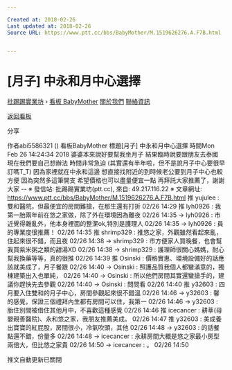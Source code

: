 ```yaml
---

Created at: 2018-02-26
Last updated at: 2018-02-26
Source URL: https://www.ptt.cc/bbs/BabyMother/M.1519626276.A.F7B.html


---
```


# [月子] 中永和月中心選擇


[批踢踢實業坊](https://www.ptt.cc/) › [看板 BabyMother](https://www.ptt.cc/bbs/BabyMother/index.html) [關於我們](https://www.ptt.cc/about.html) [聯絡資訊](https://www.ptt.cc/contact.html)

[返回看板](https://www.ptt.cc/bbs/BabyMother/index.html)

分享

作者abi5586321 ()
看板BabyMother
標題\[月子\] 中永和月中心選擇
時間Mon Feb 26 14:24:34 2018
婆婆本來說好要幫我坐月子 結果臨時說要跟朋友去泰國 現在我們要自己想辦法 時間非常急迫 (其實還有半年啦，但不是說月子中心要很早訂嗎T\_T) 因為家裡就在中永和這邊 想直接找附近的到時候老公要到月子中心也較方便 因為突然多這筆開支 希望價格也可以盡量便宜一點 再拜託大家推薦了，謝謝大家 -- ※ 發信站: 批踢踢實業坊(ptt.cc), 來自: 49.217.116.22 ※ 文章網址: <https://www.ptt.cc/bbs/BabyMother/M.1519626276.A.F7B.html>
推 yujulee : 雙和醫院，但最便宜的房間難搶，在那生還有打折 02/26 14:29
推 lyh0926 : 我第一胎兩年前在悠之家做，除了外在環境因為離夜 02/26 14:35
→ lyh0926 : 市近覺得雜亂外，他本身裡面的整潔ok,特別是護理人 02/26 14:35
→ lyh0926 : 員的專業度很推薦！ 02/26 14:35
推 shrimp329 : 推悠之家，外觀雖然看起來亂，住起來很不錯，而且夜 02/26 14:38
→ shrimp329 : 市方便家人買晚餐，也會幫我買紫米粥之類的甜湯XD 02/26 14:38
→ shrimp329 : 護理師很關心媽媽，耐心幫我換藥等等，真的很推 02/26 14:39
推 Osinski : 價格實惠、環境設備好的話應該就美成了，月子餐跟 02/26 14:40
→ Osinski : 照護品質我個人都蠻滿意的，獨棟建築出入也單純， 02/26 14:40
→ Osinski : 所以他們房間其實還蠻搶手的，建議你趕快先去參觀 02/26 14:40
→ Osinski : 問問看 02/26 14:40
推 y32603 : 四月要入住雙和的月子中心，房間參觀起來很不錯溫 02/26 14:46
→ y32603 : 馨的感覺，保證三個禮拜內生都有房間可以住，我第一 02/26 14:46
→ y32603 : 胎住別間被借住其他月中，不喜歡這種感覺 02/26 14:46
推 icecancer : 耕莘(母嬰親善醫院)、永和悠之家，我朋友推薦美成。 02/26 14:47
推 y32603 : 美成養出寶寶的紅屁股，房間很小，冷氣吹頭，其他 02/26 14:48
→ y32603 : 的話餐點還不錯，份量多 02/26 14:48
→ icecancer : 永耕房間大概是悠之家最小房型兩倍大，但比悠之家貴 02/26 14:50
→ icecancer : 。 02/26 14:50

推文自動更新已關閉

